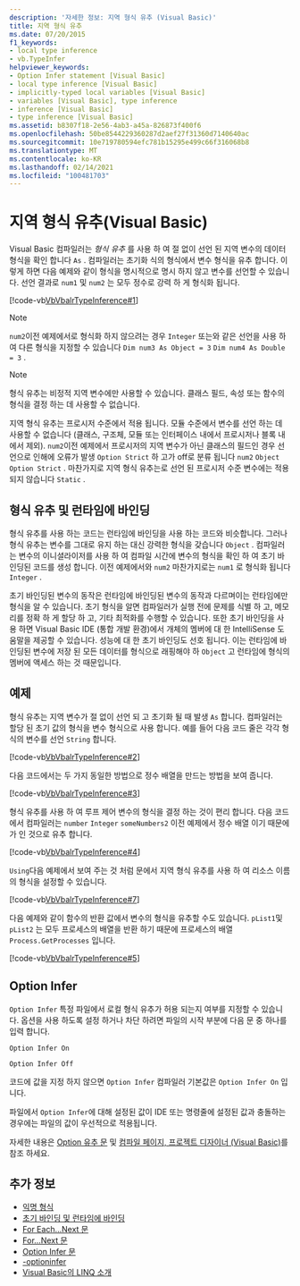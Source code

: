 ```yaml
---
description: '자세한 정보: 지역 형식 유추 (Visual Basic)'
title: 지역 형식 유추
ms.date: 07/20/2015
f1_keywords:
- local type inference
- vb.TypeInfer
helpviewer_keywords:
- Option Infer statement [Visual Basic]
- local type inference [Visual Basic]
- implicitly-typed local variables [Visual Basic]
- variables [Visual Basic], type inference
- inference [Visual Basic]
- type inference [Visual Basic]
ms.assetid: b8307f18-2e56-4ab3-a45a-826873f400f6
ms.openlocfilehash: 50be8544229360287d2aef27f31360d7140640ac
ms.sourcegitcommit: 10e719780594efc781b15295e499c66f316068b8
ms.translationtype: MT
ms.contentlocale: ko-KR
ms.lasthandoff: 02/14/2021
ms.locfileid: "100481703"
---
```

# <a name="local-type-inference-visual-basic"></a>지역 형식 유추(Visual Basic)

Visual Basic 컴파일러는 *형식 유추* 를 사용 하 여 절 없이 선언 된 지역 변수의 데이터 형식을 확인 합니다 `As` . 컴파일러는 초기화 식의 형식에서 변수 형식을 유추 합니다. 이렇게 하면 다음 예제와 같이 형식을 명시적으로 명시 하지 않고 변수를 선언할 수 있습니다. 선언 결과로 `num1` 및 `num2` 는 모두 정수로 강력 하 게 형식화 됩니다.

[!code-vb[VbVbalrTypeInference#1](~/samples/snippets/visualbasic/VS_Snippets_VBCSharp/VbVbalrTypeInference/VB/Class1.vb#1)]

> [!NOTE]
> `num2`이전 예제에서로 형식화 하지 않으려는 경우 `Integer` 또는와 같은 선언을 사용 하 여 다른 형식을 지정할 수 있습니다 `Dim num3 As Object = 3` `Dim num4 As Double = 3` .

> [!NOTE]
> 형식 유추는 비정적 지역 변수에만 사용할 수 있습니다. 클래스 필드, 속성 또는 함수의 형식을 결정 하는 데 사용할 수 없습니다.

지역 형식 유추는 프로시저 수준에서 적용 됩니다. 모듈 수준에서 변수를 선언 하는 데 사용할 수 없습니다 (클래스, 구조체, 모듈 또는 인터페이스 내에서 프로시저나 블록 내에서 제외). `num2`이전 예제에서 프로시저의 지역 변수가 아닌 클래스의 필드인 경우 선언으로 인해에 오류가 발생 `Option Strict` 하 고가 off로 분류 됩니다 `num2` `Object` `Option Strict` . 마찬가지로 지역 형식 유추는로 선언 된 프로시저 수준 변수에는 적용 되지 않습니다 `Static` .

## <a name="type-inference-vs-late-binding"></a>형식 유추 및 런타임에 바인딩

형식 유추를 사용 하는 코드는 런타임에 바인딩을 사용 하는 코드와 비슷합니다. 그러나 형식 유추는 변수를 그대로 유지 하는 대신 강력한 형식을 갖습니다 `Object` . 컴파일러는 변수의 이니셜라이저를 사용 하 여 컴파일 시간에 변수의 형식을 확인 하 여 초기 바인딩된 코드를 생성 합니다. 이전 예제에서와 `num2` 마찬가지로는 `num1` 로 형식화 됩니다 `Integer` .

초기 바인딩된 변수의 동작은 런타임에 바인딩된 변수의 동작과 다르며이는 런타임에만 형식을 알 수 있습니다. 초기 형식을 알면 컴파일러가 실행 전에 문제를 식별 하 고, 메모리를 정확 하 게 할당 하 고, 기타 최적화를 수행할 수 있습니다. 또한 초기 바인딩을 사용 하면 Visual Basic IDE (통합 개발 환경)에서 개체의 멤버에 대 한 IntelliSense 도움말을 제공할 수 있습니다. 성능에 대 한 초기 바인딩도 선호 됩니다. 이는 런타임에 바인딩된 변수에 저장 된 모든 데이터를 형식으로 래핑해야 하 `Object` 고 런타임에 형식의 멤버에 액세스 하는 것 때문입니다.

## <a name="examples"></a>예제

형식 유추는 지역 변수가 절 없이 선언 되 고 초기화 될 때 발생 `As` 합니다. 컴파일러는 할당 된 초기 값의 형식을 변수 형식으로 사용 합니다. 예를 들어 다음 코드 줄은 각각 형식의 변수를 선언 `String` 합니다.

[!code-vb[VbVbalrTypeInference#2](~/samples/snippets/visualbasic/VS_Snippets_VBCSharp/VbVbalrTypeInference/VB/Class1.vb#2)]

다음 코드에서는 두 가지 동일한 방법으로 정수 배열을 만드는 방법을 보여 줍니다.

[!code-vb[VbVbalrTypeInference#3](~/samples/snippets/visualbasic/VS_Snippets_VBCSharp/VbVbalrTypeInference/VB/Class1.vb#3)]

형식 유추를 사용 하 여 루프 제어 변수의 형식을 결정 하는 것이 편리 합니다. 다음 코드에서 컴파일러는 `number` `Integer` `someNumbers2` 이전 예제에서 정수 배열 이기 때문에가 인 것으로 유추 합니다.

[!code-vb[VbVbalrTypeInference#4](~/samples/snippets/visualbasic/VS_Snippets_VBCSharp/VbVbalrTypeInference/VB/Class1.vb#4)]

`Using`다음 예제에서 보여 주는 것 처럼 문에서 지역 형식 유추를 사용 하 여 리소스 이름의 형식을 설정할 수 있습니다.

[!code-vb[VbVbalrTypeInference#7](~/samples/snippets/visualbasic/VS_Snippets_VBCSharp/VbVbalrTypeInference/VB/Class1.vb#7)]

다음 예제와 같이 함수의 반환 값에서 변수의 형식을 유추할 수도 있습니다. `pList1`및 `pList2` 는 모두 프로세스의 배열을 반환 하기 때문에 프로세스의 배열 `Process.GetProcesses` 입니다.

[!code-vb[VbVbalrTypeInference#5](~/samples/snippets/visualbasic/VS_Snippets_VBCSharp/VbVbalrTypeInference/VB/Class1.vb#5)]

## <a name="option-infer"></a>Option Infer

`Option Infer` 특정 파일에서 로컬 형식 유추가 허용 되는지 여부를 지정할 수 있습니다. 옵션을 사용 하도록 설정 하거나 차단 하려면 파일의 시작 부분에 다음 문 중 하나를 입력 합니다.

`Option Infer On`

`Option Infer Off`

코드에 값을 지정 하지 않으면 `Option Infer` 컴파일러 기본값은 `Option Infer On` 입니다.

파일에서 `Option Infer`에 대해 설정된 값이 IDE 또는 명령줄에 설정된 값과 충돌하는 경우에는 파일의 값이 우선적으로 적용됩니다.

자세한 내용은 [Option 유추 문](../../../language-reference/statements/option-infer-statement.md) 및 [컴파일 페이지, 프로젝트 디자이너 (Visual Basic)](/visualstudio/ide/reference/compile-page-project-designer-visual-basic)를 참조 하세요.

## <a name="see-also"></a>추가 정보

- [익명 형식](../objects-and-classes/anonymous-types.md)
- [초기 바인딩 및 런타임에 바인딩](../early-late-binding/index.md)
- [For Each...Next 문](../../../language-reference/statements/for-each-next-statement.md)
- [For...Next 문](../../../language-reference/statements/for-next-statement.md)
- [Option Infer 문](../../../language-reference/statements/option-infer-statement.md)
- [-optioninfer](../../../reference/command-line-compiler/optioninfer.md)
- [Visual Basic의 LINQ 소개](../linq/introduction-to-linq.md)
